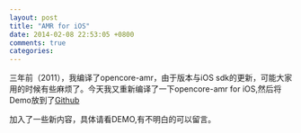 ```yaml
---
layout: post
title: "AMR for iOS"
date: 2014-02-08 22:53:05 +0800
comments: true
categories: 
---
```


三年前（2011），我编译了opencore-amr，由于版本与iOS sdk的更新，可能大家用的时候有些麻烦了。今天我又重新编译了一下opencore-amr for iOS,然后将Demo放到了[Github](https://github.com/ondev/AMRDemoForiOS)

加入了一些新内容，具体请看DEMO,有不明白的可以留言。